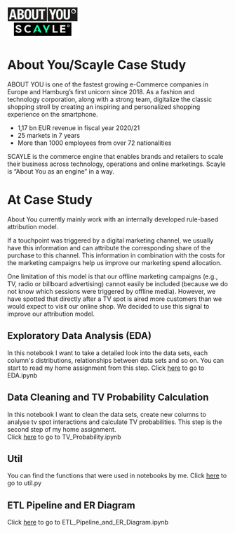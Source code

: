![About You](images/logo.png)

# About You/Scayle Case Study

ABOUT YOU is one of the fastest growing e-Commerce companies in Europe and Hamburg’s first unicorn since 2018. As a fashion and technology corporation, along with a strong team, digitalize the classic shopping stroll by creating an inspiring and personalized shopping experience on the smartphone.  
* 1,17 bn EUR revenue in fiscal year 2020/21
* 25 markets in 7 years
* More than 1000 employees from over 72 nationalities

SCAYLE is the commerce engine that enables brands and retailers to scale their business across technology, operations and online marketings. Scayle is “About You as an engine” in a way. 

 
# At Case Study

About You currently mainly work with an internally developed rule-based attribution model.

If a touchpoint was triggered by a digital marketing channel, we usually have this information and can attribute the corresponding share of the purchase to this channel. This information in combination with the costs for the marketing campaigns help us improve our marketing spend allocation.

One limitation of this model is that our offline marketing campaigns (e.g., TV, radio or billboard advertising) cannot easily be included (because we do not know which sessions were triggered by offline media). However, we have spotted that directly after a TV spot is aired more customers than we would expect to visit our online shop. We decided to use this signal to improve our attribution model.

## Exploratory Data Analysis (EDA)

In this notebook I want to take a detailed look into the data sets, each column's distributions, relationships between data sets and so on.  You can start to read my home assignment from this step. 
Click [here](https://github.com/ElifKarakutukDinc/aboutyou-home-assignment/blob/main/EDA.ipynb) to go to EDA.ipynb

##  Data Cleaning and TV Probability Calculation
In this notebook I want to clean the data sets, create new columns to analyse tv spot interactions and calculate TV probabilities. This step is the second step of my home assignment.  
Click [here](https://github.com/ElifKarakutukDinc/aboutyou-home-assignment/blob/main/TV_Probability.ipynb) to go to TV_Probability.ipynb

## Util 

You can find the functions that were used in notebooks by me. 
Click [here](https://github.com/ElifKarakutukDinc/aboutyou-home-assignment/blob/main/util.py) to go to util.py

## ETL Pipeline and ER Diagram

Click [here](https://github.com/ElifKarakutukDinc/aboutyou-home-assignment/blob/main/ETL_Pipeline_and_ER_Diagram.ipynb) to go to ETL_Pipeline_and_ER_Diagram.ipynb
